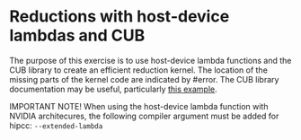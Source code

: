 # Reductions with host-device lambdas and CUB

The purpose of this exercise is to use host-device lambda functions and the CUB library to create an efficient reduction kernel. The location of the missing parts of the kernel code are indicated by #error. The CUB library documentation may be useful, particularly [this example](https://nvlabs.github.io/cub/classcub_1_1_block_reduce.html#a7632bd9c8950dd6a3528ca99fa3f0890).

IMPORTANT NOTE! When using the host-device lambda function with NVIDIA architecures, the following compiler argument must be added for hipcc: `--extended-lambda`

